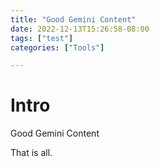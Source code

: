```yaml
---
title: "Good Gemini Content"
date: 2022-12-13T15:26:58-08:00
tags: ["test"]
categories: ["Tools"]

---
```


# Intro

Good Gemini Content

That is all.

